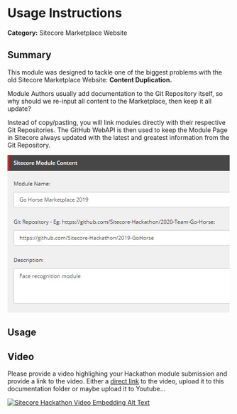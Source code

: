 # Usage Instructions

**Category:** Sitecore Marketplace Website

## Summary

This module was designed to tackle one of the biggest problems with the old Sitecore Marketplace Website: **Content Duplication.**

Module Authors usually add documentation to the Git Repository itself, so why should we re-input all content to the Marketplace, 
then keep it all update? 

Instead of copy/pasting, you will link modules directly with their respective Git Repositories. 
The GitHub WebAPI is then used to keep the Module Page in Sitecore always updated with the latest 
and greatest information from the Git Repository.

![Module fields](documentation/images/modulefields.jpg?raw=true "Module fields") 

## Usage


## Video

Please provide a video highlighing your Hackathon module submission and provide a link to the video. Either a [direct link](https://www.youtube.com/watch?v=EpNhxW4pNKk) to the video, upload it to this documentation folder or maybe upload it to Youtube...

[![Sitecore Hackathon Video Embedding Alt Text](https://img.youtube.com/vi/EpNhxW4pNKk/0.jpg)](https://www.youtube.com/watch?v=EpNhxW4pNKk)
